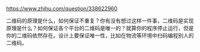 https://www.zhihu.com/question/338622960


二维码的原理是什么，如何保证不重复？你有没有想过这样一件事，二维码是实现原理是什么？如何保证各个平台的二维码是唯一的？就算你的程序停止运行，但是你的二维码依然存在。设计上要保证唯一性，比如在物流等环境中扫码编程别人的二维码。